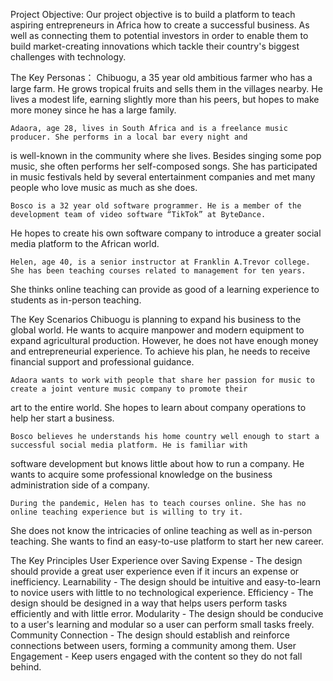 Project Objective:
    Our project objective is to build a platform to teach aspiring entrepreneurs in Africa how to create a successful business.
As well as connecting them to potential investors in order to enable them to build market-creating innovations 
which tackle their country's biggest challenges with technology.

The Key Personas：
    Chibuogu, a 35 year old ambitious farmer who has a large farm. He grows tropical fruits and sells them in the villages nearby.
He lives a modest life, earning slightly more than his peers, but hopes to make more money since he has a large family. 

    Adaora, age 28, lives in South Africa and is a freelance music producer. She performs in a local bar every night and
is well-known in the community where she lives. Besides singing some pop music, she often performs her self-composed songs.
She has participated in music festivals held by several entertainment companies and met many people who love music as much as she does.

    Bosco is a 32 year old software programmer. He is a member of the development team of video software “TikTok” at ByteDance.
He hopes to create his own software company to introduce a greater social media platform to the African world.

    Helen, age 40, is a senior instructor at Franklin A.Trevor college. She has been teaching courses related to management for ten years.
She thinks online teaching can provide as good of a learning experience to students as in-person teaching.

The Key Scenarios
    Chibuogu is planning to expand his business to the global world. He wants to acquire manpower and modern equipment
to expand agricultural production. However, he does not have enough money and entrepreneurial experience. To achieve his plan,
he needs to receive financial support and professional guidance.

    Adaora wants to work with people that share her passion for music to create a joint venture music company to promote their
art to the entire world. She hopes to learn about company operations to help her start a business.

    Bosco believes he understands his home country well enough to start a successful social media platform. He is familiar with
software development but knows little about how to run a company. He wants to acquire some professional knowledge
on the business administration side of a company.

    During the pandemic, Helen has to teach courses online. She has no online teaching experience but is willing to try it. 
She does not know the intricacies of online teaching as well as in-person teaching. She wants to find an easy-to-use platform to start her new career.

The Key Principles
User Experience over Saving Expense - The design should provide a great user experience even if it incurs an expense or inefficiency.
Learnability - The design should be intuitive and easy-to-learn to novice users with little to no technological experience. 
Efficiency - The design should be designed in a way that helps users perform tasks efficiently and with little error.
Modularity - The design should be conducive to a user's learning and modular so a user can perform small tasks freely.
Community Connection - The design should establish and reinforce connections between users, forming a community among them.
User Engagement - Keep users engaged with the content so they do not fall behind.
